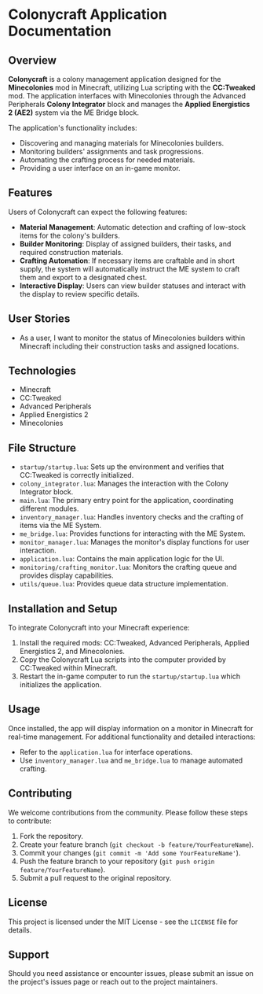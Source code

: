 # Colonycraft Application Documentation

## Overview

**Colonycraft** is a colony management application designed for the **Minecolonies** mod in Minecraft, utilizing Lua scripting with the **CC:Tweaked** mod. The application interfaces with Minecolonies through the Advanced Peripherals **Colony Integrator** block and manages the **Applied Energistics 2 (AE2)** system via the ME Bridge block.

The application's functionality includes:
- Discovering and managing materials for Minecolonies builders.
- Monitoring builders' assignments and task progressions.
- Automating the crafting process for needed materials.
- Providing a user interface on an in-game monitor.

## Features

Users of Colonycraft can expect the following features:
- **Material Management**: Automatic detection and crafting of low-stock items for the colony's builders.
- **Builder Monitoring**: Display of assigned builders, their tasks, and required construction materials.
- **Crafting Automation**: If necessary items are craftable and in short supply, the system will automatically instruct the ME system to craft them and export to a designated chest.
- **Interactive Display**: Users can view builder statuses and interact with the display to review specific details.

## User Stories

- As a user, I want to monitor the status of Minecolonies builders within Minecraft including their construction tasks and assigned locations.

## Technologies

- Minecraft
- CC:Tweaked
- Advanced Peripherals
- Applied Energistics 2
- Minecolonies

## File Structure

- `startup/startup.lua`: Sets up the environment and verifies that CC:Tweaked is correctly initialized.
- `colony_integrator.lua`: Manages the interaction with the Colony Integrator block.
- `main.lua`: The primary entry point for the application, coordinating different modules.
- `inventory_manager.lua`: Handles inventory checks and the crafting of items via the ME System.
- `me_bridge.lua`: Provides functions for interacting with the ME System.
- `monitor_manager.lua`: Manages the monitor's display functions for user interaction.
- `application.lua`: Contains the main application logic for the UI.
- `monitoring/crafting_monitor.lua`: Monitors the crafting queue and provides display capabilities.
- `utils/queue.lua`: Provides queue data structure implementation.

## Installation and Setup

To integrate Colonycraft into your Minecraft experience:
1. Install the required mods: CC:Tweaked, Advanced Peripherals, Applied Energistics 2, and Minecolonies.
2. Copy the Colonycraft Lua scripts into the computer provided by CC:Tweaked within Minecraft.
3. Restart the in-game computer to run the `startup/startup.lua` which initializes the application.

## Usage

Once installed, the app will display information on a monitor in Minecraft for real-time management. For additional functionality and detailed interactions:
- Refer to the `application.lua` for interface operations.
- Use `inventory_manager.lua` and `me_bridge.lua` to manage automated crafting.

## Contributing

We welcome contributions from the community. Please follow these steps to contribute:
1. Fork the repository.
2. Create your feature branch (`git checkout -b feature/YourFeatureName`).
3. Commit your changes (`git commit -m 'Add some YourFeatureName'`).
4. Push the feature branch to your repository (`git push origin feature/YourFeatureName`).
5. Submit a pull request to the original repository.

## License

This project is licensed under the MIT License - see the `LICENSE` file for details.

## Support

Should you need assistance or encounter issues, please submit an issue on the project's issues page or reach out to the project maintainers.